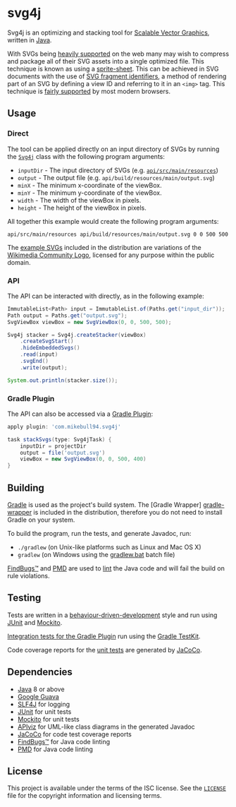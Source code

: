 # svg4j

Svg4j is an optimizing and stacking tool for [Scalable Vector Graphics][svg],
written in [Java][java].

With SVGs being [heavily supported][caniuse-svg] on the web many may wish to
compress and package all of their SVG assets into a single optimized file. This
technique is known as using a [sprite-sheet][spritesheet]. This can be achieved
in SVG documents with the use of [SVG fragment identifiers][svg-fragments], a
method of rendering part of an SVG by defining a view ID and referring to it in
an `<img>` tag. This technique is [fairly supported][caniuse-svg-fragment] by
most modern browsers.

## Usage

### Direct

The tool can be applied directly on an input directory of SVGs by running the
[`Svg4j`](api/src/main/java/com/mikebull94/svg4j/Svg4j.java) class with the
following program arguments:

* `inputDir` - The input directory of SVGs (e.g.
  [`api/src/main/resources`](api/src/main/resources))
* `output` - The output file (e.g. `api/build/resources/main/output.svg`)
* `minX` - The minimum x-coordinate of the viewBox.
* `minY` - The minimum y-coordinate of the viewBox.
* `width` - The width of the viewBox in pixels.
* `height` - The height of the viewBox in pixels.

All together this example would create the following program arguments:

`api/src/main/resources api/build/resources/main/output.svg 0 0 500 500`

The [example SVGs](api/src/main/resources) included in the distribution are
variations of the [Wikimedia Community Logo][wikimedia-community-logo], licensed
for any purpose within the public domain.

### API

The API can be interacted with directly, as in the following example:

```java
ImmutableList<Path> input = ImmutableList.of(Paths.get("input_dir"));
Path output = Paths.get("output.svg");
SvgViewBox viewBox = new SvgViewBox(0, 0, 500, 500);

Svg4j stacker = Svg4j.createStacker(viewBox)
	.createSvgStart()
	.hideEmbeddedSvgs()
	.read(input)
	.svgEnd()
	.write(output);

System.out.println(stacker.size());
```

### Gradle Plugin

The API can also be accessed via a [Gradle Plugin][gradle-plugin]:

```groovy
apply plugin: 'com.mikebull94.svg4j'

task stackSvgs(type: Svg4jTask) {
    inputDir = projectDir
    output = file('output.svg')
    viewBox = new SvgViewBox(0, 0, 500, 400)
}
```

## Building

[Gradle][gradle] is used as the project's build system. The [Gradle Wrapper]
[gradle-wrapper] is included in the distribution, therefore you do not need to
install Gradle on your system.

To build the program, run the tests, and generate Javadoc, run:

* `./gradlew` (on Unix-like platforms such as Linux and Mac OS X)
* `gradlew` (on Windows using the [gradlew.bat](gradlew.bat) batch file)

[FindBugs™][findbugs] and [PMD][pmd] are used to [lint][lint] the Java code and
will fail the build on rule violations.

## Testing

Tests are written in a [behaviour-driven-development][bdd] style and run using
[JUnit][junit] and [Mockito][mockito].

[Integration tests for the Gradle Plugin][gradle-plugin-integ-test] run using
the [Gradle TestKit][gradle-testkit].

Code coverage reports for the [unit tests](api/src/test/java) are generated by
[JaCoCo][jacoco].

## Dependencies

* [Java][java] 8 or above
* [Google Guava][guava]
* [SLF4J][slf4j] for logging
* [JUnit][junit] for unit tests
* [Mockito][mockito] for unit tests
* [APIviz][apiviz] for UML-like class diagrams in the generated Javadoc
* [JaCoCo][jacoco] for code test coverage reports
* [FindBugs™][findbugs] for Java code linting
* [PMD][pmd] for Java code linting

## License

This project is available under the terms of the ISC license. See the
[`LICENSE`](LICENSE) file for the copyright information and licensing terms.

[svg]: https://www.w3.org/Graphics/SVG/
[java]: https://java.com
[caniuse-svg]: http://caniuse.com/#feat=svg
[spritesheet]: https://css-tricks.com/css-sprites/
[svg-fragments]: https://css-tricks.com/svg-fragment-identifiers-work/
[caniuse-svg-fragment]: http://caniuse.com/#feat=svg-fragment
[wikimedia-community-logo]: https://commons.wikimedia.org/wiki/File:Wikimedia_Community_Logo.svg
[gradle-plugin]: https://docs.gradle.org/current/userguide/plugins.html
[gradle]: https://gradle.org/
[gradle-wrapper]: https://docs.gradle.org/current/userguide/gradle_wrapper.html
[bdd]: https://en.wikipedia.org/wiki/Behavior-driven_development
[junit]: http://junit.org/
[mockito]: http://mockito.org/
[jacoco]: http://eclemma.org/jacoco/
[findbugs]: http://findbugs.sourceforge.net/
[pmd]: https://pmd.github.io/
[lint]: https://en.wikipedia.org/wiki/Lint_%28software%29
[mockito]: http://mockito.org/
[gradle-plugin-integ-test]: gradle-plugin/src/integTest/java/com/mikebull94/svg4j/gradle/Svg4jPluginTest.java
[gradle-testkit]: https://docs.gradle.org/current/userguide/test_kit.html
[guava]: https://github.com/google/guava
[slf4j]: http://slf4j.org/
[junit]: http://junit.org/
[apiviz]: https://github.com/grahamedgecombe/apiviz
